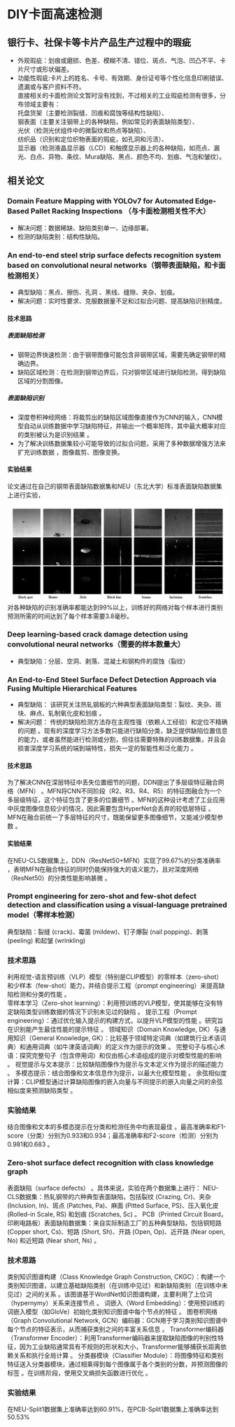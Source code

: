 # DIY卡面高速检测
## 银行卡、社保卡等卡片产品生产过程中的瑕疵   
- 外观瑕疵：划痕或磨损、色差、模糊不清、错位、斑点、气泡、凹凸不平、卡片尺寸或形状偏差。
- 功能性瑕疵:卡片上的姓名、卡号、有效期、身份证号等个性化信息印刷错误、遗漏或与客户资料不符。     
直接相关的卡面检测论文暂时没有找到，不过相关的工业瑕疵检测有很多，分布领域主要有：   
托盘货架（主要检测裂缝、凹痕和腐蚀等结构性缺陷）、   
钢表面（主要关注钢带上的各种缺陷，例如常见的表面缺陷类型）、   
光伏（检测光伏组件中的微裂纹和热点等缺陷）、   
纺织品（识别和定位织物表面的瑕疵，如孔洞和污渍）、   
显示器（检测液晶显示器（LCD）和触摸显示器上的各种缺陷，如亮点、漏光、白点、异物、条纹、Mura缺陷、黑点、颜色不均、划痕、气泡和皱纹）。   
## 相关论文   
### Domain Feature Mapping with YOLOv7 for Automated Edge-Based Pallet Racking Inspections  （与卡面检测相关性不大）
- 解决问题：数据稀缺、缺陷类别单一、边缘部署。
- 检测的缺陷类别：结构性缺陷。
### An end-to-end steel strip surface defects recognition system based on convolutional neural networks（钢带表面缺陷，和卡面检测相关）
- 典型缺陷：黑点、擦伤、孔洞 、黑线、缝隙、夹杂、划痕。
- 解决问题：实时性要求、克服数据量不足和过拟合问题、提高缺陷识别精度。
#### 技术思路  
##### 表面缺陷检测  
- 钢带边界快速检测：由于钢带图像可能包含非钢带区域，需要先确定钢带的精确边界。
- 缺陷区域检测：在检测到钢带边界后，只对钢带区域进行缺陷检测，得到缺陷区域的分割图像。
##### 表面缺陷识别
- 深度卷积神经网络：将裁剪出的缺陷区域图像直接作为CNN的输入，CNN模型自动从训练数据中学习缺陷特征，并输出一个概率矩阵，其中最大概率对应的类别被认为是识别结果 。
- 为了解决训练数据集较小可能导致的过拟合问题，采用了多种数据增强方法来扩充训练数据 ，图像裁剪、图像变换。
#### 实验结果  
论文通过在自己的钢带表面缺陷数据集和NEU（东北大学）标准表面缺陷数据集上进行实验，
![NEU](https://github.com/makabal/paper/blob/main/tupian/%E5%B1%8F%E5%B9%95%E6%88%AA%E5%9B%BE%202025-06-30%20171433.png?raw=true)  
对各种缺陷的识别准确率都能达到99%以上，训练好的网络对每个样本进行类别预测所需的时间达到了每个样本需要3.8毫秒。
### Deep learning-based crack damage detection using convolutional neural networks（需要的样本数量大）
- 典型缺陷：分层、空洞、剥落、混凝土和钢构件的腐蚀（裂纹）
### An End-to-End Steel Surface Defect Detection  Approach via Fusing Multiple  Hierarchical Features
- 典型缺陷： 该研究关注热轧钢板的六种典型表面缺陷类型：裂纹、夹杂、斑块、麻点、轧制氧化皮和划痕 。
- 解决问题： 传统的缺陷检测方法存在主观性强（依赖人工经验）和定位不精确的问题 。现有的深度学习方法多数只能进行缺陷分类，缺乏提供缺陷位置信息的能力，或者虽然能进行检测或分割，但往往需要特殊的训练数据集，并且会损害深度学习系统的端到端特性，损失一定的智能性和泛化能力 。
#### 技术思路 
为了解决CNN在深层特征中丢失位置细节的问题，DDN提出了多层级特征融合网络（MFN） 。MFN将CNN不同阶段（R2、R3、R4、R5）的特征图融合为一个多层级特征，这个特征包含了更多的位置细节 。MFN的这种设计考虑了工业应用中灰度图像信息较少的情况，因此需要包含HyperNet会丢弃的较低层特征 。MFN在融合前统一了多层特征的尺寸，既能保留更多图像细节，又能减少模型参数 。
#### 实验结果  
在NEU-CLS数据集上，DDN（ResNet50+MFN）实现了99.67%的分类准确率 ，表明MFN在融合特征的同时仍能保持强大的语义能力，且对深度网络（ResNet50）的分类性能影响甚微 。
### Prompt engineering for zero-shot and few-shot defect detection and classification using a visual-language pretrained model（零样本检测）
典型缺陷：裂缝 (crack)、霉菌 (mildew)、钉子爆裂 (nail popping)、剥落 (peeling) 和起皱 (wrinkling)  
### 技术思路  
利用视觉-语言预训练（VLP）模型（特别是CLIP模型）的零样本（zero-shot）和少样本（few-shot）能力，并结合提示工程（prompt engineering）来提高缺陷检测和分类的性能 。  
零样本学习（Zero-shot learning）：利用预训练的VLP模型，使其能够在没有特定缺陷类型训练数据的情况下识别未见过的缺陷 。
提示工程（Prompt engineering）：通过优化输入提示的构建方式，以提升VLP模型的性能 。研究旨在识别能产生最佳性能的提示特征 。
领域知识（Domain Knowledge, DK）与通用知识（General Knowledge, GK）：比较基于领域特定词典（如建筑行业术语词典）和通用词典（如牛津英语词典）的定义作为提示的效果 。
完整句子与核心术语：探究完整句子（包含停用词）和仅由核心术语组成的提示对模型性能的影响 。
视觉提示与文本提示：比较缺陷图像作为提示与文本定义作为提示的描述能力 。
多模态提示：结合图像和文本信息作为提示，以最大化模型性能 。
余弦相似度计算：CLIP模型通过计算缺陷图像的嵌入向量与不同提示的嵌入向量之间的余弦相似度来预测缺陷类型 。
### 实验结果
结合图像和文本的多模态提示在分类和检测任务中均表现最佳 。最高准确率和F1-score（分类）分别为0.933和0.934；最高准确率和F2-score（检测）分别为0.981和0.683 。
### Zero-shot surface defect recognition with class knowledge graph   
表面缺陷（surface defects） 。具体来说，实验在两个数据集上进行：
NEU-CLS数据集：热轧钢带的六种典型表面缺陷，包括裂纹 (Crazing, Cr)、夹杂 (Inclusion, In)、斑点 (Patches, Pa)、麻面 (Pitted Surface, PS)、压入氧化皮 (Rolled-in Scale, RS) 和划痕 (Scratches, Sc) 。
PCB（Printed Circuit Board，印刷电路板）表面缺陷数据集：来自实际制造工厂的五种典型缺陷，包括铜短路 (Copper short, Cs)、短路 (Short, Sh)、开路 (Open, Op)、近开路 (Near open, No) 和近短路 (Near short, Ns) 。
### 技术思路  
类别知识图谱构建（Class Knowledge Graph Construction, CKGC）：构建一个类别知识图谱，以建立基础缺陷类别（在训练中见过）和新缺陷类别（在训练中未见过）之间的关系 。该图谱基于WordNet知识图谱构建，主要利用了上位词（hypernymy）关系来连接节点 。
词嵌入（Word Embedding）：使用预训练的词嵌入模型（如GloVe）初始化类别知识图谱中每个节点的特征 。
图卷积网络（Graph Convolutional Network, GCN）编码器：GCN用于学习类别知识图谱中每个节点的特征表示，从而捕获类别之间的丰富关系信息 。
Transformer编码器（Transformer Encoder）：利用Transformer编码器来提取缺陷图像的判别性特征，因为工业缺陷通常具有不规则的形状和大小，Transformer能够捕获长距离依赖关系和执行全局计算 。
分类器模块（Classifier Module）：将图像特征和类别特征送入分类器模块，通过相乘得到每个图像属于各个类别的分数，并预测图像的标签 。在训练阶段，使用交叉熵损失函数进行优化 。
### 实验结果  
在NEU-Split1数据集上准确率达到60.91%，在PCB-Split1数据集上准确率达到50.53%







